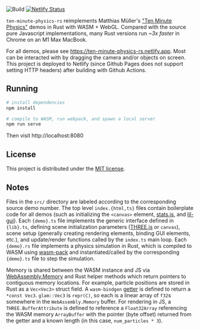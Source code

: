 ![Build](https://github.com/lucas-schuermann/ten-minute-physics-rs/actions/workflows/main.yml/badge.svg) [![Netlify Status](https://api.netlify.com/api/v1/badges/9bb62294-312b-4c27-8700-468eece0c83f/deploy-status)](https://app.netlify.com/sites/ten-minute-physics-rs/deploys)

`ten-minute-physics-rs` reimplements Matthias Müller's ["Ten Minute Physics"](https://matthias-research.github.io/pages/tenMinutePhysics/index.html) demos in Rust with WASM + WebGL. Compared with the source pure Javascript implementations, many Rust versions run *~3x faster* in Chrome on an M1 Max MacBook.

For all demos, please see https://ten-minute-physics-rs.netlify.app. Most can be interacted with by dragging the camera and/or objects on screen. This project is deployed to Netlify (since Github Pages does not support setting HTTP headers) after building with Github Actions.

## Running
```bash
# install dependencies
npm install

# compile to WASM, run webpack, and spawn a local server
npm run serve
```
Then visit http://localhost:8080

## License
This project is distributed under the [MIT license](LICENSE.md).

## Notes
Files in the `src/` directory are labeled according to the corresponding source demo number. The top level `index.{html,ts}` files contain boilerplate code for all demos (such as initializing the `<canvas>` element, [stats.js](https://github.com/mrdoob/stats.js/), and [lil-gui](https://github.com/georgealways/lil-gui)). Each `{demo}.ts` file implements the generic interface defined in `{lib}.ts`, defining scene initialization parameters ([THREE.js](https://github.com/mrdoob/three.js/) or `canvas`), scene setup (generally creating rendering elements, binding GUI elements, etc.), and update/render functions called by the `index.ts` main loop. Each `{demo}.rs` file implements a physics simulation in Rust, which is compiled to WASM using [wasm-pack](https://github.com/rustwasm/wasm-pack) and instantiated/called by the corresponding `{demo}.ts` file to step the simulation.

Memory is shared between the WASM instance and JS via [WebAssembly.Memory](https://developer.mozilla.org/en-US/docs/WebAssembly/JavaScript_interface/Memory) and Rust helper methods which return pointers to contiguous memory locations. For example, particle positions are stored in Rust as a `Vec<Vec3>` struct field. A `wasm-bindgen` [getter](https://rustwasm.github.io/wasm-bindgen/reference/attributes/on-js-imports/getter-and-setter.html) is defined to return a `*const Vec3`. `glam::Vec3` is `repr(C)`, so each is a linear array of `f32`s somewhere in the `WebAssembly.Memory` buffer. For rendering in JS, a `THREE.BufferAttribute` is defined to reference a `Float32Array` referencing the WASM memory `ArrayBuffer` with the pointer (byte offset) returned from the getter and a known length (in this case, `num_particles * 3`). 